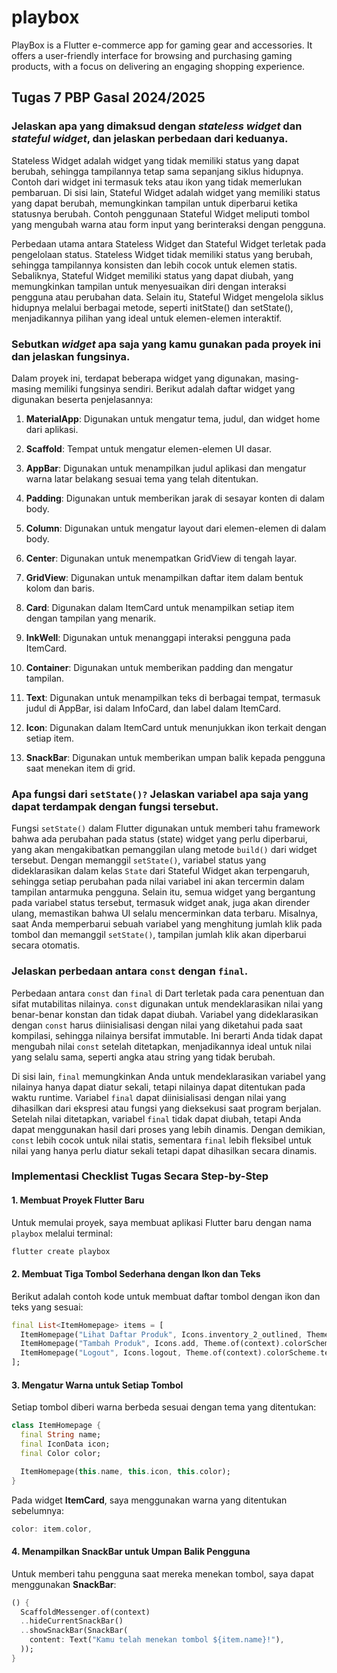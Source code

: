 # playbox

PlayBox is a Flutter e-commerce app for gaming gear and accessories. It offers a user-friendly interface for browsing and purchasing gaming products, with a focus on delivering an engaging shopping experience.

## Tugas 7 PBP Gasal 2024/2025

### Jelaskan apa yang dimaksud dengan *stateless widget* dan *stateful widget*, dan jelaskan perbedaan dari keduanya.

Stateless Widget adalah widget yang tidak memiliki status yang dapat berubah, sehingga tampilannya tetap sama sepanjang siklus hidupnya. Contoh dari widget ini termasuk teks atau ikon yang tidak memerlukan pembaruan. Di sisi lain, Stateful Widget adalah widget yang memiliki status yang dapat berubah, memungkinkan tampilan untuk diperbarui ketika statusnya berubah. Contoh penggunaan Stateful Widget meliputi tombol yang mengubah warna atau form input yang berinteraksi dengan pengguna.

Perbedaan utama antara Stateless Widget dan Stateful Widget terletak pada pengelolaan status. Stateless Widget tidak memiliki status yang berubah, sehingga tampilannya konsisten dan lebih cocok untuk elemen statis. Sebaliknya, Stateful Widget memiliki status yang dapat diubah, yang memungkinkan tampilan untuk menyesuaikan diri dengan interaksi pengguna atau perubahan data. Selain itu, Stateful Widget mengelola siklus hidupnya melalui berbagai metode, seperti initState() dan setState(), menjadikannya pilihan yang ideal untuk elemen-elemen interaktif.

### Sebutkan *widget* apa saja yang kamu gunakan pada proyek ini dan jelaskan fungsinya.

Dalam proyek ini, terdapat beberapa widget yang digunakan, masing-masing memiliki fungsinya sendiri. Berikut adalah daftar widget yang digunakan beserta penjelasannya:

1. **MaterialApp**: Digunakan untuk mengatur tema, judul, dan widget home dari aplikasi.

2. **Scaffold**: Tempat untuk mengatur elemen-elemen UI dasar.

3. **AppBar**: Digunakan untuk menampilkan judul aplikasi dan mengatur warna latar belakang sesuai tema yang telah ditentukan.

4. **Padding**: Digunakan untuk memberikan jarak di sesayar konten di dalam body.

5. **Column**: Digunakan untuk mengatur layout dari elemen-elemen di dalam body.

6. **Center**: Digunakan untuk menempatkan GridView di tengah layar.

7. **GridView**: Digunakan untuk menampilkan daftar item dalam bentuk kolom dan baris.

8. **Card**: Digunakan dalam ItemCard untuk menampilkan setiap item dengan tampilan yang menarik.

9. **InkWell**: Digunakan untuk menanggapi interaksi pengguna pada ItemCard.

10. **Container**: Digunakan untuk memberikan padding dan mengatur tampilan.

11. **Text**: Digunakan untuk menampilkan teks di berbagai tempat, termasuk judul di AppBar, isi dalam InfoCard, dan label dalam ItemCard.

12. **Icon**: Digunakan dalam ItemCard untuk menunjukkan ikon terkait dengan setiap item.

13. **SnackBar**: Digunakan untuk memberikan umpan balik kepada pengguna saat menekan item di grid.

### Apa fungsi dari `setState()?` Jelaskan variabel apa saja yang dapat terdampak dengan fungsi tersebut.

Fungsi `setState()` dalam Flutter digunakan untuk memberi tahu framework bahwa ada perubahan pada status (state) widget yang perlu diperbarui, yang akan mengakibatkan pemanggilan ulang metode `build()` dari widget tersebut. Dengan memanggil `setState()`, variabel status yang dideklarasikan dalam kelas `State` dari Stateful Widget akan terpengaruh, sehingga setiap perubahan pada nilai variabel ini akan tercermin dalam tampilan antarmuka pengguna. Selain itu, semua widget yang bergantung pada variabel status tersebut, termasuk widget anak, juga akan dirender ulang, memastikan bahwa UI selalu mencerminkan data terbaru. Misalnya, saat Anda memperbarui sebuah variabel yang menghitung jumlah klik pada tombol dan memanggil `setState()`, tampilan jumlah klik akan diperbarui secara otomatis.

### Jelaskan perbedaan antara `const` dengan `final`.

Perbedaan antara `const` dan `final` di Dart terletak pada cara penentuan dan sifat mutabilitas nilainya. `const` digunakan untuk mendeklarasikan nilai yang benar-benar konstan dan tidak dapat diubah. Variabel yang dideklarasikan dengan `const` harus diinisialisasi dengan nilai yang diketahui pada saat kompilasi, sehingga nilainya bersifat immutable. Ini berarti Anda tidak dapat mengubah nilai `const` setelah ditetapkan, menjadikannya ideal untuk nilai yang selalu sama, seperti angka atau string yang tidak berubah.

Di sisi lain, `final` memungkinkan Anda untuk mendeklarasikan variabel yang nilainya hanya dapat diatur sekali, tetapi nilainya dapat ditentukan pada waktu runtime. Variabel `final` dapat diinisialisasi dengan nilai yang dihasilkan dari ekspresi atau fungsi yang dieksekusi saat program berjalan. Setelah nilai ditetapkan, variabel `final` tidak dapat diubah, tetapi Anda dapat menggunakan hasil dari proses yang lebih dinamis. Dengan demikian, `const` lebih cocok untuk nilai statis, sementara `final` lebih fleksibel untuk nilai yang hanya perlu diatur sekali tetapi dapat dihasilkan secara dinamis.

### Implementasi Checklist Tugas Secara Step-by-Step

#### 1. Membuat Proyek Flutter Baru

Untuk memulai proyek, saya membuat aplikasi Flutter baru dengan nama `playbox` melalui terminal:

```bash
flutter create playbox
```

#### 2. Membuat Tiga Tombol Sederhana dengan Ikon dan Teks
Berikut adalah contoh kode untuk membuat daftar tombol dengan ikon dan teks yang sesuai:

```dart
final List<ItemHomepage> items = [
  ItemHomepage("Lihat Daftar Produk", Icons.inventory_2_outlined, Theme.of(context).colorScheme.primary),
  ItemHomepage("Tambah Produk", Icons.add, Theme.of(context).colorScheme.secondary),
  ItemHomepage("Logout", Icons.logout, Theme.of(context).colorScheme.tertiary),
];
```

#### 3. Mengatur Warna untuk Setiap Tombol
Setiap tombol diberi warna berbeda sesuai dengan tema yang ditentukan:

```dart
class ItemHomepage {
  final String name;
  final IconData icon;
  final Color color;

  ItemHomepage(this.name, this.icon, this.color);
}
```

Pada widget **ItemCard**, saya menggunakan warna yang ditentukan sebelumnya:

```dart
color: item.color,
```

#### 4. Menampilkan **SnackBar** untuk Umpan Balik Pengguna
Untuk memberi tahu pengguna saat mereka menekan tombol, saya dapat menggunakan **SnackBar**:

```dart
() {
  ScaffoldMessenger.of(context)
  ..hideCurrentSnackBar()
  ..showSnackBar(SnackBar(
    content: Text("Kamu telah menekan tombol ${item.name}!"),
  ));
}
```
